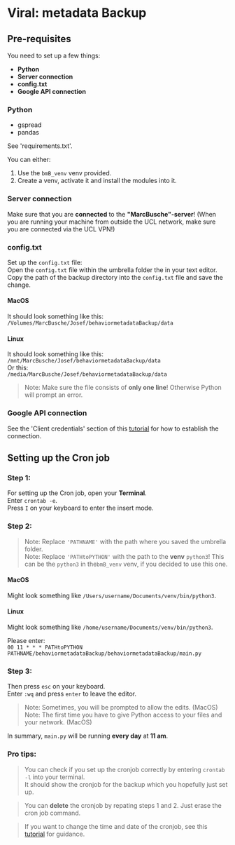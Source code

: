 # Viral: metadata Backup

## Pre-requisites
You need to set up a few things:
- **Python**
- **Server connection**
- **config.txt**
- **Google API connection**

### Python
- gspread
- pandas 

See 'requirements.txt'.

You can either:  
1) Use the `bmB_venv` venv provided.  
2) Create a venv, activate it and install the modules into it.

### Server connection
Make sure that you are **connected** to the **"MarcBusche"-server**!
(When you are running your machine from outside the UCL network, make sure you are connected via the UCL VPN!)

### config.txt
Set up the `config.txt` file:  
Open the `config.txt` file within the umbrella folder the in your text editor.  
Copy the path of the backup directory into the `config.txt` file and save the change.  

#### MacOS  
It should look something like this:  
`/Volumes/MarcBusche/Josef/behaviormetadataBackup/data`  

#### Linux
It should look something like this:  
`/mnt/MarcBusche/Josef/behaviormetadataBackup/data`  
Or this:  
`/media/MarcBusche/Josef/behaviormetadataBackup/data`
  

> Note: Make sure the file consists of **only one line**! Otherwise Python will prompt an error.

### Google API connection
See the 'Client credentials' section of this [tutorial](https://gspread-pandas.readthedocs.io/en/latest/getting_started.html#installation-usage) for how to establish the connection.

## Setting up the Cron job
### Step 1:
For setting up the Cron job, open your **Terminal**.  
Enter `crontab -e`.  
Press `I` on your keyboard to enter the insert mode.

### Step 2:
> Note: Replace `'PATHNAME'` with the path where you saved the umbrella folder.  
> Note: Replace `'PATHtoPYTHON'` with the path to the **venv** `python3`! This can be the `python3` in the`bmB_venv` venv, if you decided to use this one.
#### MacOS
Might look something like `/Users/username/Documents/venv/bin/python3`.  
#### Linux
Might look something like `/home/username/Documents/venv/bin/python3`.  

  
Please enter:  
`00 11 * * * PATHtoPYTHON PATHNAME/behaviormetadataBackup/behaviormetadataBackup/main.py`

### Step 3:
Then press `esc` on your keyboard.  
Enter `:wq` and press `enter` to leave the editor.  
> Note: Sometimes, you will be prompted to allow the edits. (MacOS)  
> Note: The first time you have to give Python access to your files and your network. (MacOS)  

In summary, `main.py` will be running **every day** at **11 am**.

### Pro tips:
> You can check if you set up the cronjob correctly by entering `crontab -l` into your terminal.  
It should show the cronjob for the backup which you hopefully just set up.  

> You can **delete** the cronjob by repating steps 1 and 2. Just erase the cron job command.  

> If you want to change the time and date of the cronjob, see this [tutorial](https://medium.com/@justin_ng/how-to-run-your-script-on-a-schedule-using-crontab-on-macos-a-step-by-step-guide-a7ba539acf76) for guidance.